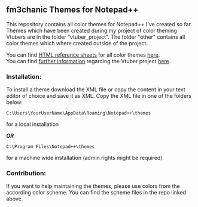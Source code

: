 ## fm3chanic Themes for Notepad++

This repository contains all color themes for Notepad++ I've created so far.<br>
Themes which have been created during my project of color theming Vtubers are in the folder "vtuber_project". The folder "other" contains all color themes which where created outside of the project.

You can find [HTML reference sheets](https://github.com/fm3chanic/color_schemes) for all color themes [here](https://github.com/fm3chanic/color_schemes).<br>
You can find [further information](https://github.com/fm3chanic/vtuber_project) regarding the Vtuber project [here](https://github.com/fm3chanic/vtuber_project).

### Installation:

To install a theme download the XML file or copy the content in your text editor of choice and save it as XML. 
Copy the XML file in one of the folders below:

`C:\Users\YourUserName\AppData\Roaming\Notepad++\themes`

for a local installation

***OR***

`C:\Program Files\Notepad++\themes`

for a machine wide installation (admin rights might be required)

### Contribution:

If you want to help maintaining the themes, please use colors from the according color scheme. You can find the scheme files in the repo linked above.